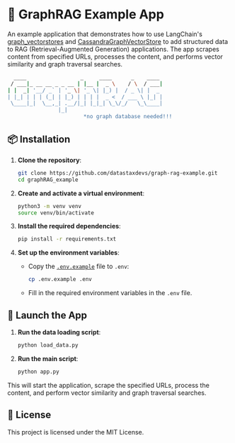 # 🚀 GraphRAG Example App
An example application that demonstrates how to use LangChain's [graph_vectorstores](https://python.langchain.com/v0.2/api_reference/community/graph_vectorstores.html#) and [CassandraGraphVectorStore](https://python.langchain.com/v0.2/api_reference/community/graph_vectorstores/langchain_community.graph_vectorstores.cassandra.CassandraGraphVectorStore.html) to add structured data to RAG (Retrieval-Augmented Generation) applications. The app scrapes content from specified URLs, processes the content, and performs vector similarity and graph traversal searches.

```sh
  ____                 _     ____      _    ____ 
 / ___|_ __ __ _ _ __ | |__ |  _ \    / \  / ___|
| |  _| '__/ _` | '_ \| '_ \| |_) |  / _ \| |  _ 
| |_| | | | (_| | |_) | | | |  _ <  / ___ \ |_| |
 \____|_|  \__,_| .__/|_| |_|_| \_\/_/   \_\____|
                |_|                                           
                        *no graph database needed!!!
```

## 📦 Installation

1. **Clone the repository**:
	```sh
	git clone https://github.com/datastaxdevs/graph-rag-example.git
	cd graphRAG_example
	```

2. **Create and activate a virtual environment**:
	```sh
	python3 -m venv venv
	source venv/bin/activate
	```

3. **Install the required dependencies**:
	```sh
	pip install -r requirements.txt
	```

4. **Set up the environment variables**:
	- Copy the [`.env.example`](.env.example) file to `.env`:
	  ```sh
	  cp .env.example .env
	  ```
	- Fill in the required environment variables in the `.env` file.

## 🚀 Launch the App

1. **Run the data loading script**:
	```sh
	python load_data.py
	```

2. **Run the main script**:
	```sh
	python app.py
	```

This will start the application, scrape the specified URLs, process the content, and perform vector similarity and graph traversal searches.

## 📜 License

This project is licensed under the MIT License.

